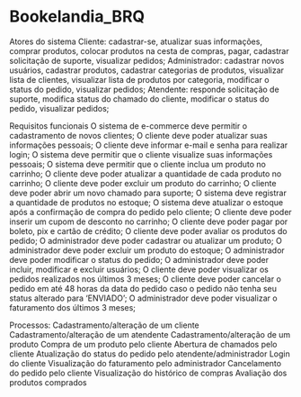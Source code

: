 # Bookelandia_BRQ
Atores do sistema
Cliente: cadastrar-se, atualizar suas informações, comprar produtos, colocar produtos na cesta de compras, pagar, cadastrar solicitação de suporte, visualizar pedidos;
Administrador: cadastrar novos usuários, cadastrar produtos, cadastrar categorias de produtos, visualizar lista de clientes, visualizar lista de produtos por categoria, modificar o status do pedido, visualizar pedidos;
Atendente: responde solicitação de suporte, modifica status do chamado do cliente, modificar o status do pedido, visualizar pedidos;

Requisitos funcionais
O sistema de e-commerce deve permitir o cadastramento de novos clientes;
O cliente deve poder atualizar suas informações pessoais;
O cliente deve informar e-mail e senha para realizar login;
O sistema deve permitir que o cliente visualize suas informações pessoais;
O sistema deve permitir que o cliente inclua um produto no carrinho;
O cliente deve poder atualizar a quantidade de cada produto no carrinho;
O cliente deve poder excluir um produto do carrinho;
O cliente deve poder abrir um novo chamado para suporte;
O sistema deve registrar a quantidade de produtos no estoque;
O sistema deve atualizar o estoque após a confirmação de compra do pedido pelo cliente;
O cliente deve poder inserir um cupom de desconto no carrinho;
O cliente deve poder pagar por boleto, pix e cartão de crédito;
O cliente deve poder avaliar os produtos do pedido;
O administrador deve poder cadastrar ou atualizar um produto;
O administrador deve poder excluir um produto do estoque;
O administrador deve poder modificar o status do pedido;
O administrador deve poder incluir, modificar e excluir usuários;
O cliente deve poder visualizar os pedidos realizados nos últimos 3 meses;
O cliente deve poder cancelar o pedido em até 48 horas da data do pedido caso o pedido não tenha seu status alterado para ‘ENVIADO’;
O administrador deve poder visualizar o faturamento dos últimos 3 meses;

Processos:
Cadastramento/alteração de um cliente
Cadastramento/alteração de um atendente
Cadastramento/alteração de um produto
Compra de um produto pelo cliente
Abertura de chamados pelo cliente
Atualização do status do pedido pelo atendente/administrador
Login do cliente
Visualização do faturamento pelo administrador
Cancelamento do pedido pelo cliente
Visualização do histórico de compras
Avaliação dos produtos comprados



